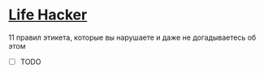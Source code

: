 # [Life Hacker](https://lifehacker.ru)
11 правил этикета, которые вы нарушаете и даже не догадываетесь об этом
- [ ] TODO
